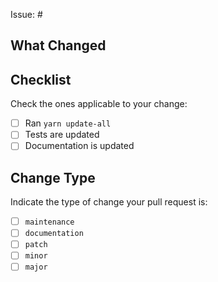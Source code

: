 Issue: #

## What Changed

<!-- Insert a description below. Don't forget to run `yarn update-all` to update configuration files and their documentation! -->

## Checklist

Check the ones applicable to your change:

- [ ] Ran `yarn update-all`
- [ ] Tests are updated
- [ ] Documentation is updated

## Change Type

Indicate the type of change your pull request is:

- [ ] `maintenance`
- [ ] `documentation`
- [ ] `patch`
- [ ] `minor`
- [ ] `major`
